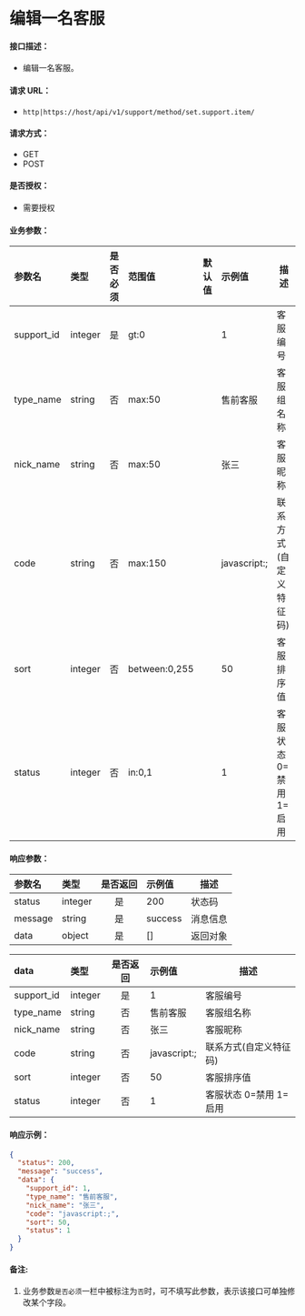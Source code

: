 # 编辑一名客服

#### 接口描述：
- 编辑一名客服。

#### 请求 URL：
- `http|https://host/api/v1/support/method/set.support.item/`

#### 请求方式：
- GET
- POST

#### 是否授权：
- 需要授权

#### 业务参数：
|参数名|类型|是否必须|范围值|默认值|示例值|描述|
|:----|:---|:---:|:-----|:-----|:-----|-----|
|support_id |integer |是 |gt:0 | |1 |客服编号 |
|type_name |string |否 |max:50 | |售前客服 |客服组名称 |
|nick_name |string |否 |max:50 | |张三 |客服昵称 |
|code |string |否 |max:150 | |javascript:; |联系方式(自定义特征码) |
|sort |integer |否 |between:0,255 | |50 |客服排序值 |
|status |integer |否 |in:0,1 | |1 |客服状态 0=禁用 1=启用 |

#### 响应参数：
|参数名|类型|是否返回|示例值|描述|
|:-----|:-----|:---:|:-----|-----|
|status |integer |是 |200 |状态码 |
|message |string |是 |success |消息信息 |
|data |object |是 |[] |返回对象 |

|data|类型|是否返回|示例值|描述|
|:-----|:-----|:---:|:-----|-----|
|support_id |integer |是 |1 |客服编号 |
|type_name |string |否 |售前客服 |客服组名称 |
|nick_name |string |否 |张三 |客服昵称 |
|code |string |否 |javascript:; |联系方式(自定义特征码) |
|sort |integer |否 |50 |客服排序值 |
|status |integer |否 |1 |客服状态 0=禁用 1=启用 |

#### 响应示例：
```json
{
  "status": 200,
  "message": "success",
  "data": {
    "support_id": 1,
    "type_name": "售前客服",
    "nick_name": "张三",
    "code": "javascript:;",
    "sort": 50,
    "status": 1
  }
}
```

#### 备注:
1. 业务参数`是否必须`一栏中被标注为`否`时，可不填写此参数，表示该接口可单独修改某个字段。